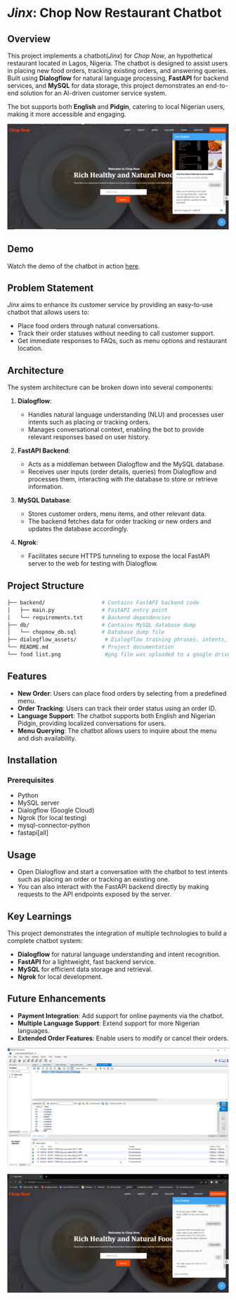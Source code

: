 # *Jinx*: Chop Now Restaurant Chatbot

## Overview
This project implements a chatbot(*Jinx*) for *Chop Now*, an hypothetical restaurant located in Lagos, Nigeria. The chatbot is designed to assist users in placing new food orders, tracking existing orders, and answering queries. Built using **Dialogflow** for natural language processing, **FastAPI** for backend services, and **MySQL** for data storage, this project demonstrates an end-to-end solution for an AI-driven customer service system.

The bot supports both **English** and **Pidgin**, catering to local Nigerian users, making it more accessible and engaging.

![Chatbot Demo](./Screenshot_1.png)

## Demo
Watch the demo of the chatbot in action <a href="https://drive.google.com/file/d/1_5KhsUQT0b0JDWen8TSUBHgxEi6Na5ba/view?usp=sharing" target="_blank">here</a>.

## Problem Statement
*Jinx* aims to enhance its customer service by providing an easy-to-use chatbot that allows users to:
- Place food orders through natural conversations.
- Track their order statuses without needing to call customer support.
- Get immediate responses to FAQs, such as menu options and restaurant location.

## Architecture
The system architecture can be broken down into several components:

1. **Dialogflow**: 
   - Handles natural language understanding (NLU) and processes user intents such as placing or tracking orders.
   - Manages conversational context, enabling the bot to provide relevant responses based on user history.

2. **FastAPI Backend**: 
   - Acts as a middleman between Dialogflow and the MySQL database.
   - Receives user inputs (order details, queries) from Dialogflow and processes them, interacting with the database to store or retrieve information.

3. **MySQL Database**: 
   - Stores customer orders, menu items, and other relevant data.
   - The backend fetches data for order tracking or new orders and updates the database accordingly.

4. **Ngrok**: 
   - Facilitates secure HTTPS tunneling to expose the local FastAPI server to the web for testing with Dialogflow.

## Project Structure
```graphql
├── backend/                  # Contains FastAPI backend code
│   ├── main.py               # FastAPI entry point
│   └── requirements.txt      # Backend dependencies
├── db/                       # Contains MySQL database dump
│   └── chopnow_db.sql        # Database dump file
├── dialogflow_assets/         # Dialogflow training phrases, intents, etc.
└── README.md                 # Project documentation
└── food list.png              #png file was uploaded to a google drive and then linked in dialogflow
```

## Features
- **New Order**: Users can place food orders by selecting from a predefined menu.
- **Order Tracking**: Users can track their order status using an order ID.
- **Language Support**: The chatbot supports both English and Nigerian Pidgin, providing localized conversations for users.
- **Menu Querying**: The chatbot allows users to inquire about the menu and dish availability.

## Installation

### Prerequisites
- Python 
- MySQL server
- Dialogflow (Google Cloud)
- Ngrok (for local testing)
- mysql-connector-python
- fastapi[all]

## Usage
- Open Dialogflow and start a conversation with the chatbot to test intents such as placing an order or tracking an existing one.
- You can also interact with the FastAPI backend directly by making requests to the API endpoints exposed by the server.

## Key Learnings
This project demonstrates the integration of multiple technologies to build a complete chatbot system:
- **Dialogflow** for natural language understanding and intent recognition.
- **FastAPI** for a lightweight, fast backend service.
- **MySQL** for efficient data storage and retrieval.
- **Ngrok** for local development.

## Future Enhancements
- **Payment Integration**: Add support for online payments via the chatbot.
- **Multiple Language Support**: Extend support for more Nigerian languages.
- **Extended Order Features**: Enable users to modify or cancel their orders.

![Chatbot Demo](./Screenshot_2.png)

![Chatbot Demo](./Screenshot_3.png)

